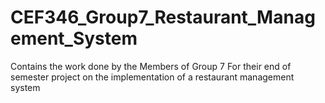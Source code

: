 # CEF346_Group7_Restaurant_Management_System
Contains the work done by the Members of Group 7 For their end of semester project on the implementation of a restaurant management system
